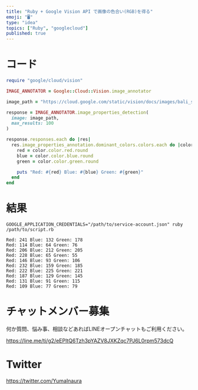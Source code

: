 ```yaml
---
title: "Ruby + Google Vision API で画像の色合い(RGB)を得る"
emoji: "🖥"
type: "idea"
topics: ["Ruby", "googlecloud"]
published: true
---
```


# コード

```rb
require "google/cloud/vision"

IMAGE_ANNOTATOR = Google::Cloud::Vision.image_annotator

image_path = "https://cloud.google.com/static/vision/docs/images/bali_small.jpeg?hl=ja"

response = IMAGE_ANNOTATOR.image_properties_detection(
  image: image_path,
  max_results: 100
)

response.responses.each do |res|
  res.image_properties_annotation.dominant_colors.colors.each do |color|
    red = color.color.red.round
    blue = color.color.blue.round
    green = color.color.green.round

    puts "Red: #{red} Blue: #{blue} Green: #{green}"
  end
end
```

# 結果

```
GOOGLE_APPLICATION_CREDENTIALS="/path/to/service-account.json" ruby /path/to/script.rb

Red: 241 Blue: 132 Green: 178
Red: 114 Blue: 64 Green: 76
Red: 206 Blue: 212 Green: 205
Red: 228 Blue: 65 Green: 55
Red: 146 Blue: 93 Green: 106
Red: 232 Blue: 159 Green: 185
Red: 222 Blue: 225 Green: 221
Red: 187 Blue: 129 Green: 145
Red: 131 Blue: 91 Green: 115
Red: 109 Blue: 77 Green: 79
```



# チャットメンバー募集


何か質問、悩み事、相談などあればLINEオープンチャットもご利用ください。

https://line.me/ti/g2/eEPltQ6Tzh3pYAZV8JXKZqc7PJ6L0rpm573dcQ


# Twitter

https://twitter.com/YumaInaura

